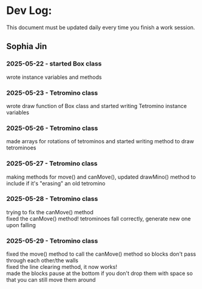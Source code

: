 # Dev Log:

This document must be updated daily every time you finish a work session.

## Sophia Jin

### 2025-05-22 - started Box class
wrote instance variables and methods

### 2025-05-23 - Tetromino class
wrote draw function of Box class and started writing Tetromino instance variables

### 2025-05-26 - Tetromino class
made arrays for rotations of tetrominos and started writing method to draw tetrominoes

### 2025-05-27 - Tetromino class
making methods for move() and canMove(), updated drawMino() method to include if it's "erasing" an old tetromino

### 2025-05-28 - Tetromino class
trying to fix the canMove() method\
fixed the canMove() method! tetrominoes fall correctly, generate new one upon falling

### 2025-05-29 - Tetromino class
fixed the move() method to call the canMove() method so blocks don't pass through each other/the walls\
fixed the line clearing method, it now works!\
made the blocks pause at the bottom if you don't drop them with space so that you can still move them around
